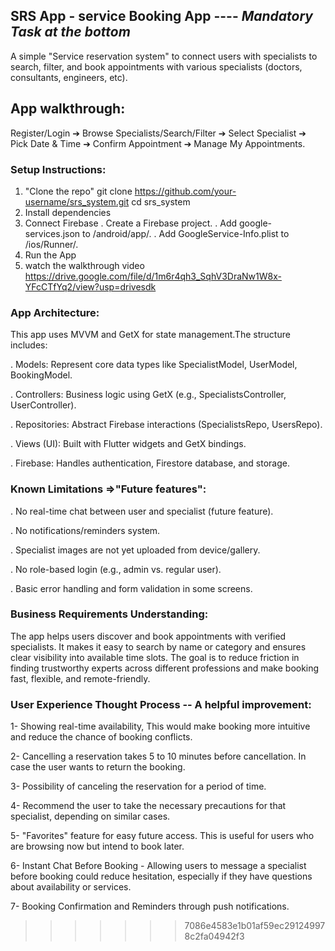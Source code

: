 ## SRS App - service Booking App       ----       *Mandatory Task at the bottom*
A simple "Service reservation system" to connect users with specialists to search, filter, and book appointments with various specialists (doctors, consultants, engineers, etc).

## App walkthrough: 

Register/Login ➔ Browse Specialists/Search/Filter ➔ Select Specialist ➔ Pick Date & Time ➔
 Confirm Appointment ➔ Manage My Appointments.

### Setup Instructions: 

1. "Clone the repo"
   git clone https://github.com/your-username/srs_system.git
   cd srs_system
2. Install dependencies
3. Connect Firebase
  . Create a Firebase project.
  . Add google-services.json to /android/app/.
  . Add GoogleService-Info.plist to /ios/Runner/.
4. Run the App
5. watch the walkthrough video https://drive.google.com/file/d/1m6r4qh3_SqhV3DraNw1W8x-YFcCTfYq2/view?usp=drivesdk

### App Architecture: 

This app uses MVVM and GetX for state management.The structure includes:

. Models: Represent core data types like SpecialistModel, UserModel, BookingModel.

. Controllers: Business logic using GetX (e.g., SpecialistsController, UserController).

. Repositories: Abstract Firebase interactions (SpecialistsRepo, UsersRepo).

. Views (UI): Built with Flutter widgets and GetX bindings.

. Firebase: Handles authentication, Firestore database, and storage.

### Known Limitations =>"Future features":

. No real-time chat between user and specialist (future feature).

. No notifications/reminders system.

. Specialist images are not yet uploaded from device/gallery.

. No role-based login (e.g., admin vs. regular user).

. Basic error handling and form validation in some screens.

### Business Requirements Understanding: 

The app helps users discover and book appointments with verified specialists. It makes it easy to search by name or category and ensures clear visibility into available time slots. The goal is to reduce friction in finding trustworthy experts across different professions and make booking fast, flexible, and remote-friendly.  

### User Experience Thought Process -- A helpful improvement:

1- Showing real-time availability, This would make booking more intuitive and reduce the chance of booking conflicts.

2- Cancelling a reservation takes 5 to 10 minutes before cancellation. In case the user wants to return the booking.

3- Possibility of canceling the reservation for a period of time.

4- Recommend the user to take the necessary precautions for that specialist, depending on similar cases.

5- "Favorites" feature for easy future access. This is useful for users who are browsing now but intend to book later.

6- Instant Chat Before Booking - Allowing users to message a specialist before booking  could reduce 
   hesitation, especially if they have questions about availability or services.

7- Booking Confirmation and Reminders through push notifications.









>>>>>>> 7086e4583e1b01af59ec291249978c2fa04942f3
